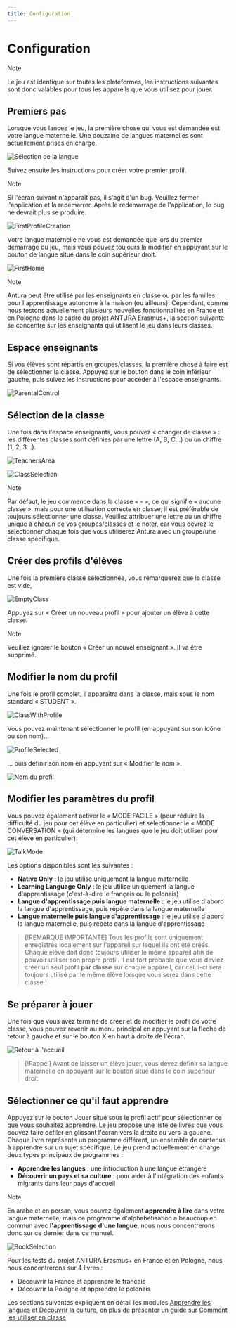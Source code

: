 ```yaml
---
title: Configuration
---
```


# Configuration

> [!note]
> Le jeu est identique sur toutes les plateformes, les instructions suivantes sont donc valables pour tous les appareils que vous utilisez pour jouer.

## Premiers pas
Lorsque vous lancez le jeu, la première chose qui vous est demandée est votre langue maternelle.
Une douzaine de langues maternelles sont actuellement prises en charge.

![Sélection de la langue](../../assets/img/screenshot/setup/LanguageSelection.jpg)

Suivez ensuite les instructions pour créer votre premier profil.

> [!note]
> Si l'écran suivant n'apparaît pas, il s'agit d'un bug. Veuillez fermer l'application et la redémarrer. Après le redémarrage de l'application, le bug ne devrait plus se produire.

![FirstProfileCreation](../../assets/img/screenshot/setup/FirstProfileCreation.jpg)

Votre langue maternelle ne vous est demandée que lors du premier démarrage du jeu, mais vous pouvez toujours la modifier en appuyant sur le bouton de langue situé dans le coin supérieur droit.

![FirstHome](../../assets/img/screenshot/setup/FirstHome.jpg)

> [!note]
> Antura peut être utilisé par les enseignants en classe ou par les familles pour l'apprentissage autonome à la maison (ou ailleurs). Cependant, comme nous testons actuellement plusieurs nouvelles fonctionnalités en France et en Pologne dans le cadre du projet ANTURA Erasmus+, la section suivante se concentre sur les enseignants qui utilisent le jeu dans leurs classes.

## Espace enseignants

Si vos élèves sont répartis en groupes/classes, la première chose à faire est de sélectionner la classe.
Appuyez sur le bouton dans le coin inférieur gauche, puis suivez les instructions pour accéder à l'espace enseignants.

![ParentalControl](../../assets/img/screenshot/setup/ParentalControl.jpg)

## Sélection de la classe

Une fois dans l'espace enseignants, vous pouvez « changer de classe » : les différentes classes sont définies par une lettre (A, B, C...) ou un chiffre (1, 2, 3...).

![TeachersArea](../../assets/img/screenshot/setup/TeachersArea.jpg)

![ClassSelection](../../assets/img/screenshot/setup/ClassSelection.jpg)

> [!note]
> Par défaut, le jeu commence dans la classe « - », ce qui signifie « aucune classe », mais pour une utilisation correcte en classe, il est préférable de toujours sélectionner une classe.
Veuillez attribuer une lettre ou un chiffre unique à chacun de vos groupes/classes et le noter, car vous devrez le sélectionner chaque fois que vous utiliserez Antura avec un groupe/une classe spécifique.

## Créer des profils d'élèves

Une fois la première classe sélectionnée, vous remarquerez que la classe est vide, 

![EmptyClass](../../assets/img/screenshot/setup/EmptyClass.jpg)

Appuyez sur « Créer un nouveau profil » pour ajouter un élève à cette classe.

> [!note]
> Veuillez ignorer le bouton « Créer un nouvel enseignant ». Il va être supprimé.

## Modifier le nom du profil

Une fois le profil complet, il apparaîtra dans la classe, mais sous le nom standard « STUDENT ».
  
![ClassWithProfile](../../assets/img/screenshot/setup/ClassWithProfile.jpg)

Vous pouvez maintenant sélectionner le profil (en appuyant sur son icône ou son nom)...

![ProfileSelected](../../assets/img/screenshot/setup/ProfileSelected.jpg)

... puis définir son nom en appuyant sur « Modifier le nom ».

![Nom du profil](../../assets/img/screenshot/setup/ProfileName.jpg)

## Modifier les paramètres du profil

Vous pouvez également activer le « MODE FACILE » (pour réduire la difficulté du jeu pour cet élève en particulier) et sélectionner le « MODE CONVERSATION » (qui détermine les langues que le jeu doit utiliser pour cet élève en particulier).

![TalkMode](../../assets/img/screenshot/setup/TalkMode.jpg)

Les options disponibles sont les suivantes :
- **Native Only** : le jeu utilise uniquement la langue maternelle
- **Learning Language Only** : le jeu utilise uniquement la langue d'apprentissage (c'est-à-dire le français ou le polonais)
- **Langue d'apprentissage puis langue maternelle** : le jeu utilise d'abord la langue d'apprentissage, puis répète dans la langue maternelle
- **Langue maternelle puis langue d'apprentissage** : le jeu utilise d'abord la langue maternelle, puis répète dans la langue d'apprentissage

> [!REMARQUE IMPORTANTE]
> Tous les profils sont uniquement enregistrés localement sur l'appareil sur lequel ils ont été créés. Chaque élève doit donc toujours utiliser le même appareil afin de pouvoir utiliser son propre profil. Il est fort probable que vous deviez créer un seul profil __par classe__ sur chaque appareil, car celui-ci sera toujours utilisé par le même élève lorsque vous serez dans cette classe !

## Se préparer à jouer

Une fois que vous avez terminé de créer et de modifier le profil de votre classe, vous pouvez revenir au menu principal en appuyant sur la flèche de retour à gauche et sur le bouton X en haut à droite de l'écran.

![Retour à l'accueil](../../assets/img/screenshot/setup/BackHome.jpg)

> [!Rappel]
> Avant de laisser un élève jouer, vous devez définir sa langue maternelle en appuyant sur le bouton situé dans le coin supérieur droit.

## Sélectionner ce qu'il faut apprendre

Appuyez sur le bouton Jouer situé sous le profil actif pour sélectionner ce que vous souhaitez apprendre.
Le jeu propose une liste de livres que vous pouvez faire défiler en glissant l'écran vers la droite ou vers la gauche.
Chaque livre représente un programme différent, un ensemble de contenus à apprendre sur un sujet spécifique. Le jeu prend actuellement en charge deux types principaux de programmes :
- **Apprendre les langues** : une introduction à une langue étrangère
- **Découvrir un pays et sa culture** : pour aider à l'intégration des enfants migrants dans leur pays d'accueil

> [!note]
> En arabe et en persan, vous pouvez également **apprendre à lire** dans votre langue maternelle, mais ce programme d'alphabétisation a beaucoup en commun avec **l'apprentissage d'une langue**, nous nous concentrerons donc sur ce dernier dans ce manuel.

![BookSelection](../../assets/img/screenshot/setup/BookSelection.jpg)

Pour les tests du projet ANTURA Erasmus+ en France et en Pologne, nous nous concentrerons sur 4 livres :
- Découvrir la France et apprendre le français
- Découvrir la Pologne et apprendre le polonais

Les sections suivantes expliquent en détail les modules [Apprendre les langues](./learnlanguage_module.md) et [Découvrir la culture](./discover_introduction.md), en plus de présenter un guide sur [Comment les utiliser en classe](./classroom_guide.md)
